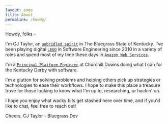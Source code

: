 ```yaml
---
layout: page
title: About
permalink: /howdy/
---
```


Howdy, folks - 

I'm CJ Taylor, an [`unbridled spirit`](https://kentucky.gov/about/pages/unbridledspirit.aspx) in The Bluegrass State of Kentucky. I've been playing digital [`LEGO`](https://www.lego.com/en-us) in Software Engineering since 2010 in a variety of roles and spend most of my time these days in [`Amazon Web Services`](https://aws.amazon.com/).

I'm a [`Principal Platform Engineer`](https://softwareengineeringdaily.com/2020/02/13/setting-the-stage-for-platform-engineering/) at Churchill Downs doing what I can for the Kentucky Derby with software.

I'm a glutton for solving problems and helping others pick up strategies or technologies to ease their workflows. I hope to make this place a treasure trove for those looking to know what I'm up to, researching, or hackin' on.

I hope you enjoy what wacky bits get stashed here over time, and if you'd like to chat, feel free to reach out!

Cheers,
CJ Taylor - Bluegrass Dev


